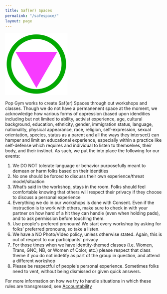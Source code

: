```yaml
---
title: Saf(er) Spaces
permalink: "/safespace/"
layout: page
---
```


![Pop Gym at Bstox](/assets/sym3.png)

Pop Gym works to create Saf(er) Spaces through out workshops and classes. Though we do not have a permanenent space at the moment, we acknowledge how various forms of oppression (based upon idendities including but not
limited to ability, activist experience, age, cultural background, education, 
ethnicity, gender, immigration status, language, nationality, physical 
appearance, race, religion, self-expression, sexual orientation, 
species, status as a parent and all the ways they intersect) can hamper and limit
an educational experience, especially within a practice like
self-defense which requires and individual to listen to themselves,
their body, and their instinct. As such, we put the into place the
following for our events: 

1. We DO NOT tolerate language or behavior purposefully meant to demean or harm folks based on their identities
2. No one should be forced to discuss their own experience/threat model/situation
3. What’s said in the workshop, stays in the room. Folks should feel comfortable knowing that others will respect their privacy if they choose to discuss a personal experience
4. Everything we do in our workshops is done with Consent. Even if the instruction is to work with others, make sure to check in with your partner on how hard of a hit they can handle (even when holding pads), and to ask permission before touching them.
5. Use people's prefered pronouns! We start every workshop by asking for folks' preferred pronouns, so take a listen.
6. We have a NO Photo/Video policy, unless otherwise stated. Again, this is out of respect to our participants' privacy
7. For those times when we have identity-themed classes (i.e. Women, Trans, GNC, NB, or Women of Color, etc.) please respect that class theme if you do not indetify as part of the group in question, and attend a different workshop
8. Please be respectful of people's personal experience. Sometimes folks need to vent, without being dismissed or given quick answers.


For more information on how we try to handle situations in which these rules are transgressed, see [Accountability](accountability.md)








